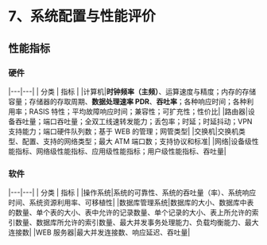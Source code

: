 # 7、系统配置与性能评价

## 性能指标

### 硬件

|---|---|
| 分类 | 指标 |
|计算机|**时钟频率（主频）**、运算速度与精度；内存的存储容量；存储器的存取周期、**数据处理速率 PDR**、**吞吐率**；各种响应时间；各种利用率；RASIS 特性；平均故障响应时间；兼容性；可扩充性；性价比|
|路由器|设备吞吐量；端口吞吐量；全双工线速转发能力；丢包率；时延；时延抖动；VPN 支持能力；端口硬件队列数；基于 WEB 的管理；网管类型|
|交换机|交换机类型、配置、支持的网络类型；最大 ATM 端口数；支持协议和标准|
|网络|设备级性能指标、网络级性能指标、应用级性能指标；用户级性能指标、吞吐量|

### 软件

|---|---|
| 分类 | 指标 |
|操作系统|系统的可靠性、系统的吞吐量（率）、系统响应时间、系统资源利用率、可移植性|
|数据库管理系统|数据库的大小、数据库中表的数量、单个表的大小、表中允许的记录数量、单个记录的大小、表上所允许的索引数量、数据库所允许的索引数量、最大并发事务处理能力、负载均衡能力、最大连接数|
|WEB 服务器|最大并发连接数、响应延迟、吞吐量|
